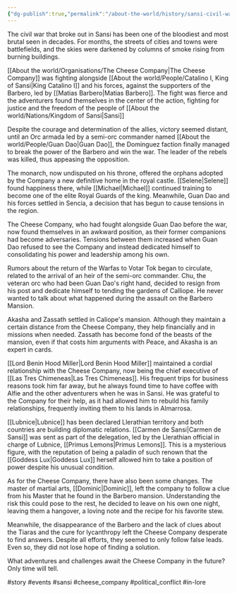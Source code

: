 ```yaml
---
{"dg-publish":true,"permalink":"/about-the-world/history/sansi-civil-war/"}
---
```


The civil war that broke out in Sansi has been one of the bloodiest and most brutal seen in decades. For months, the streets of cities and towns were battlefields, and the skies were darkened by columns of smoke rising from burning buildings.

[[About the world/Organisations/The Cheese Company\|The Cheese Company]] was fighting alongside [[About the world/People/Catalino I, King of Sansi\|King Catalino I]] and his forces, against the supporters of the Barbero, led by [[Matias Barbero\|Matias Barbero]]. The fight was fierce and the adventurers found themselves in the center of the action, fighting for justice and the freedom of the people of [[About the world/Nations/Kingdom of Sansi\|Sansi]]

Despite the courage and determination of the allies, victory seemed distant, until an Orc armada led by a semi-orc commander named [[About the world/People/Guan Dao\|Guan Dao]], the Dominguez faction finally managed to break the power of the Barbero and win the war. The leader of the rebels was killed, thus appeasing the opposition.

The monarch, now undisputed on his throne, offered the orphans adopted by the Company a new definitive home in the royal castle. [[Selene\|Selene]] found happiness there, while [[Michael\|Michael]] continued training to become one of the elite Royal Guards of the king. Meanwhile, Guan Dao and his forces settled in Sencia, a decision that has begun to cause tensions in the region.

The Cheese Company, who had fought alongside Guan Dao before the war, now found themselves in an awkward position, as their former companions had become adversaries. Tensions between them increased when Guan Dao refused to see the Company and instead dedicated himself to consolidating his power and leadership among his own.

Rumors about the return of the Warfas to Votar Tok began to circulate, related to the arrival of an heir of the semi-orc commander. Chu, the veteran orc who had been Guan Dao's right hand, decided to resign from his post and dedicate himself to tending the gardens of Calliope. He never wanted to talk about what happened during the assault on the Barbero Mansion.

Akasha and Zassath settled in Caliope's mansion. Although they maintain a certain distance from the Cheese Company, they help financially and in missions when needed. Zassath has become fond of the beasts of the mansion, even if that costs him arguments with Peace, and Akasha is an expert in cards.

[[Lord Benin Hood Miller\|Lord Benin Hood Miller]] maintained a cordial relationship with the Cheese Company, now being the chief executive of [[Las Tres Chimeneas\|Las Tres Chimeneas]]. His frequent trips for business reasons took him far away, but he always found time to have coffee with Alfie and the other adventurers when he was in Sansi. He was grateful to the Company for their help, as it had allowed him to rebuild his family relationships, frequently inviting them to his lands in Almarrosa.

[[Lubnice\|Lubnice]] has been declared Llerathian territory and both countries are building diplomatic relations. [[Carmen de Sansi\|Carmen de Sansi]] was sent as part of the delegation, led by the Llerathian official in charge of Lubnice, [[Primus Lemons\|Primus Lemons]]. This is a mysterious figure, with the reputation of being a paladin of such renown that the [[Goddess Lux\|Goddess Lux]] herself allowed him to take a position of power despite his unusual condition.

As for the Cheese Company, there have also been some changes. The master of martial arts, [[Dominic\|Dominic]], left the company to follow a clue from his Master that he found in the Barbero mansion. Understanding the risk this could pose to the rest, he decided to leave on his own one night, leaving them a hangover, a loving note and the recipe for his favorite stew.

Meanwhile, the disappearance of the Barbero and the lack of clues about the Tiaras and the cure for lycanthropy left the Cheese Company desperate to find answers. Despite all efforts, they seemed to only follow false leads. Even so, they did not lose hope of finding a solution.

What adventures and challenges await the Cheese Company in the future? Only time will tell.

#story #events #sansi #cheese_company #political_conflict #in-lore